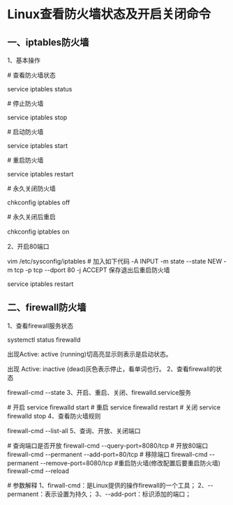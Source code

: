 # Linux查看防火墙状态及开启关闭命令



## 一、iptables防火墙

1、基本操作

\# 查看防火墙状态

service iptables status 

\# 停止防火墙

service iptables stop 

\# 启动防火墙

service iptables start 

\# 重启防火墙

service iptables restart 

\# 永久关闭防火墙

chkconfig iptables off 

\# 永久关闭后重启

chkconfig iptables on　　

2、开启80端口

vim /etc/sysconfig/iptables
\# 加入如下代码
-A INPUT -m state --state NEW -m tcp -p tcp --dport 80 -j ACCEPT
保存退出后重启防火墙

service iptables restart

## 二、firewall防火墙

1、查看firewall服务状态

systemctl status firewalld

出现Active: active (running)切高亮显示则表示是启动状态。

出现 Active: inactive (dead)灰色表示停止，看单词也行。
2、查看firewall的状态

firewall-cmd --state
3、开启、重启、关闭、firewalld.service服务

\# 开启
service firewalld start
\# 重启
service firewalld restart
\# 关闭
service firewalld stop
4、查看防火墙规则

firewall-cmd --list-all
5、查询、开放、关闭端口

\# 查询端口是否开放
firewall-cmd --query-port=8080/tcp
\# 开放80端口
firewall-cmd --permanent --add-port=80/tcp
\# 移除端口
firewall-cmd --permanent --remove-port=8080/tcp
\#重启防火墙(修改配置后要重启防火墙)
firewall-cmd --reload

\# 参数解释
1、firwall-cmd：是Linux提供的操作firewall的一个工具；
2、--permanent：表示设置为持久；
3、--add-port：标识添加的端口；